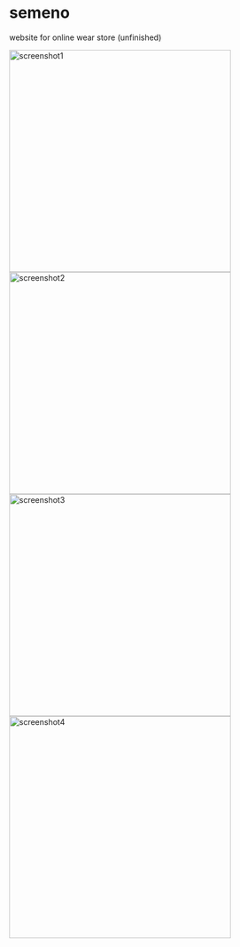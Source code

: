 # semeno
website for online wear store (unfinished)

<p align="left">
  <img src="https://user-images.githubusercontent.com/92339606/161811683-0e5a9969-32b0-4db4-8444-0ade783d104c.png" width="400" title="screenshot1">
  <img src="https://user-images.githubusercontent.com/92339606/161811678-c496fe90-383b-46be-94d9-1ad048645c32.png" width="400" title="screenshot2">
  <img src="https://user-images.githubusercontent.com/92339606/161811675-aa24ad61-97c7-4053-a010-cf2ccde2a92b.png" width="400" title="screenshot3">
  <img src="https://user-images.githubusercontent.com/92339606/161811669-c07f69c6-470a-4d02-87b8-41aadfdad12a.png" width="400" title="screenshot4">
</p>
